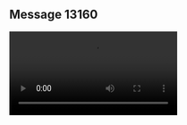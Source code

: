 ## Message 13160



![Video](https://data.iron-swords.co.il/2024/October/28/https://data.iron-swords.co.il/2024/October/28/13160/13160_media.mp4)
